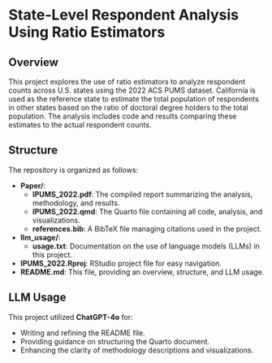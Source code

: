 # State-Level Respondent Analysis Using Ratio Estimators

## Overview
This project explores the use of ratio estimators to analyze respondent counts across U.S. states using the 2022 ACS PUMS dataset. California is used as the reference state to estimate the total population of respondents in other states based on the ratio of doctoral degree holders to the total population. The analysis includes code and results comparing these estimates to the actual respondent counts.

## Structure
The repository is organized as follows:
- **Paper/**:
  - **IPUMS_2022.pdf**: The compiled report summarizing the analysis, methodology, and results.
  - **IPUMS_2022.qmd**: The Quarto file containing all code, analysis, and visualizations.
  - **references.bib**: A BibTeX file managing citations used in the project.
- **llm_usage/**:
  - **usage.txt**: Documentation on the use of language models (LLMs) in this project.
- **IPUMS_2022.Rproj**: RStudio project file for easy navigation.
- **README.md**: This file, providing an overview, structure, and LLM usage.

## LLM Usage
This project utilized **ChatGPT-4o** for:
- Writing and refining the README file.
- Providing guidance on structuring the Quarto document.
- Enhancing the clarity of methodology descriptions and visualizations.